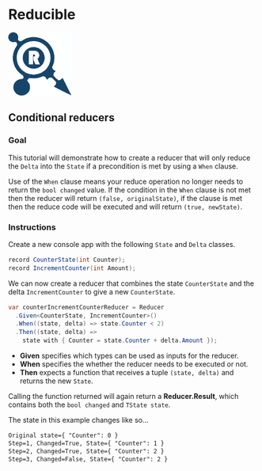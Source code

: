 ﻿# Reducible
![](./../../../images/small-logo.png)
## Conditional reducers
### Goal
This tutorial will demonstrate how to create a reducer that will only reduce the
`Delta` into the `State` if a precondition is met by using a `When` clause.

Use of the `When` clause means your reduce operation no longer needs to return
the `bool changed` value. If the condition in the `When` clause is not met
then the reducer will return `(false, originalState)`, if the clause is met
then the reduce code will be executed and will return `(true, newState)`.

### Instructions

Create a new console app with the following `State` and `Delta` classes.

```c#
record CounterState(int Counter);
record IncrementCounter(int Amount);
```

We can now create a reducer that combines the state `CounterState` and
the delta `IncrementCounter` to give a new `CounterState`.

```c#
var counterIncrementCounterReducer = Reducer
  .Given<CounterState, IncrementCounter>()
  .When((state, delta) => state.Counter < 2)
  .Then((state, delta) =>
    state with { Counter = state.Counter + delta.Amount });
```

* **Given** specifies which types can be used as inputs for the reducer.
* **When** specifies the whether the reducer needs to be executed or not.
* **Then** expects a function that receives a tuple `(state, delta)`
  and returns the new `State`.

Calling the function returned will again return a **Reducer.Result**, which contains
both the `bool changed` and `TState state`.

The state in this example changes like so...
```
Original state={ "Counter": 0 }
Step=1, Changed=True, State={ "Counter": 1 }
Step=2, Changed=True, State={ "Counter": 2 }
Step=3, Changed=False, State={ "Counter": 2 }
```

